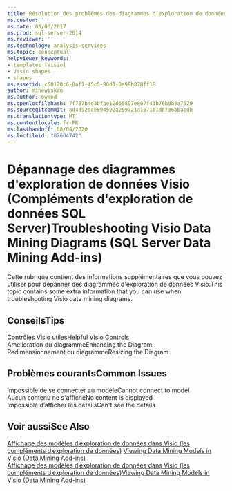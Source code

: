 ```yaml
---
title: Résolution des problèmes des diagrammes d’exploration de données Visio (compléments d’exploration de données SQL Server) | Microsoft Docs
ms.custom: ''
ms.date: 03/06/2017
ms.prod: sql-server-2014
ms.reviewer: ''
ms.technology: analysis-services
ms.topic: conceptual
helpviewer_keywords:
- templates [Visio]
- Visio shapes
- shapes
ms.assetid: c60120c6-0af1-45c5-90d1-0a99b878ff18
author: minewiskan
ms.author: owend
ms.openlocfilehash: 7f787b4d3bfae12d65897e807f43b76b9b8a7520
ms.sourcegitcommit: ad4d92dce894592a259721a1571b1d8736abacdb
ms.translationtype: MT
ms.contentlocale: fr-FR
ms.lasthandoff: 08/04/2020
ms.locfileid: "87604742"
---
```

# <a name="troubleshooting-visio-data-mining-diagrams-sql-server-data-mining-add-ins"></a><span data-ttu-id="f964b-102">Dépannage des diagrammes d'exploration de données Visio (Compléments d'exploration de données SQL Server)</span><span class="sxs-lookup"><span data-stu-id="f964b-102">Troubleshooting Visio Data Mining Diagrams (SQL Server Data Mining Add-ins)</span></span>
  <span data-ttu-id="f964b-103">Cette rubrique contient des informations supplémentaires que vous pouvez utiliser pour dépanner des diagrammes d'exploration de données Visio.</span><span class="sxs-lookup"><span data-stu-id="f964b-103">This topic contains some extra information that you can use when troubleshooting Visio data mining diagrams.</span></span>  
  
## <a name="tips"></a><span data-ttu-id="f964b-104">Conseils</span><span class="sxs-lookup"><span data-stu-id="f964b-104">Tips</span></span>  
 <span data-ttu-id="f964b-105">Contrôles Visio utiles</span><span class="sxs-lookup"><span data-stu-id="f964b-105">Helpful Visio Controls</span></span>  
  <span data-ttu-id="f964b-106">Amélioration du diagramme</span><span class="sxs-lookup"><span data-stu-id="f964b-106">Enhancing the Diagram</span></span>  
  <span data-ttu-id="f964b-107">Redimensionnement du diagramme</span><span class="sxs-lookup"><span data-stu-id="f964b-107">Resizing the Diagram</span></span>  
  
## <a name="common-issues"></a><span data-ttu-id="f964b-108">Problèmes courants</span><span class="sxs-lookup"><span data-stu-id="f964b-108">Common Issues</span></span>  
 <span data-ttu-id="f964b-109">Impossible de se connecter au modèle</span><span class="sxs-lookup"><span data-stu-id="f964b-109">Cannot connect to model</span></span>  
  <span data-ttu-id="f964b-110">Aucun contenu ne s'affiche</span><span class="sxs-lookup"><span data-stu-id="f964b-110">No content is displayed</span></span>  
  <span data-ttu-id="f964b-111">Impossible d’afficher les détails</span><span class="sxs-lookup"><span data-stu-id="f964b-111">Can't see the details</span></span>  
  
## <a name="see-also"></a><span data-ttu-id="f964b-112">Voir aussi</span><span class="sxs-lookup"><span data-stu-id="f964b-112">See Also</span></span>  
 <span data-ttu-id="f964b-113">[Affichage des modèles d’exploration de données dans Visio &#40;les compléments d’exploration de données&#41;](viewing-data-mining-models-in-visio-data-mining-add-ins.md) </span><span class="sxs-lookup"><span data-stu-id="f964b-113">[Viewing Data Mining Models in Visio &#40;Data Mining Add-ins&#41;](viewing-data-mining-models-in-visio-data-mining-add-ins.md) </span></span>  
 [<span data-ttu-id="f964b-114">Affichage des modèles d’exploration de données dans Visio &#40;les compléments d’exploration de données&#41;</span><span class="sxs-lookup"><span data-stu-id="f964b-114">Viewing Data Mining Models in Visio &#40;Data Mining Add-ins&#41;</span></span>](viewing-data-mining-models-in-visio-data-mining-add-ins.md)  
  
  
